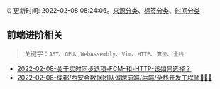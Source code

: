 :alarm_clock: 更新时间: 2022-02-08 08:24:06。[来源分类](../README.md)、[标签分类](../TAGS.md)、[时间分类](../TIMELINE.md)

## 前端进阶相关


> 关键字：`AST`、`GPU`、`WebAssembly`、`Vim`、`HTTP`、`算法`、`全栈`



- [2022-02-08-关于实时同步选项-FCM-和-HTTP-该如何选择？](https://www.v2ex.com/t/832473) 
- [2022-02-08-成都/西安金数据团队诚聘前端/后端/全栈开发工程师🚀🚀🚀](https://www.v2ex.com/t/832447) 